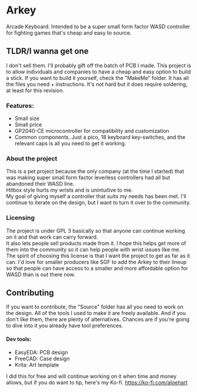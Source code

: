 # Arkey  
Arcade Keyboard. Intended to be a super small form factor WASD controller for fighting games that's cheap and easy to source.  


## TLDR/I wanna get one  
I don't sell them. I'll probably gift off the batch of PCB I made. This project is to allow individuals and companies to have a cheap and easy option to build a stick. If you want to build it yourself, check the "MakeMe" folder. It has all the files you need + instructions. It's not hard but it does require soldering, at least for this revision. 


### Features:  
- Small size  
- Small price  
- GP2040-CE microcontroller for compatibility and customization  
- Common components. Just a pico, 18 keyboard key-switches, and the relevant caps is all you need to get it working.   

### About the project
This is a pet project because the only company (at the time I started) that was making super small form factor leverless controllers had all but abandoned their WASD line.   
Hitbox style hurts my wrists and is unintuitive to me.   
My goal of giving myself a controller that suits my needs has been met. I'll continue to iterate on the design, but I want to turn it over to the community.  

### Licensing
The project is under GPL 3 basically so that anyone can continue working on it and that work can carry forward.   
It also lets people sell products made from it. I hope this helps get more of them into the community so it can help people with wrist issues like me.   
The spirit of choosing this license is that I want the project to get as far as it can. I'd love for smaller producers like SGF to add the Arkey to their lineup so that people can have access to a smaller and more affordable option for WASD than is out there now.


## Contributing
If you want to contribute, the "Source" folder has all you need to work on the design. All of the tools I used to make it are freely available. And if you don't like them, there are plenty of alternatives. Chances are if you're going to dive into it  you already have tool preferences. 
#### Dev tools:  
- EasyEDA: PCB design  
- FreeCAD: Case design  
- Krita: Art template  


I did this for free and will continue working on it when time and money allows, but if you do want to tip, here's my Ko-fi.
https://ko-fi.com/aloehart
